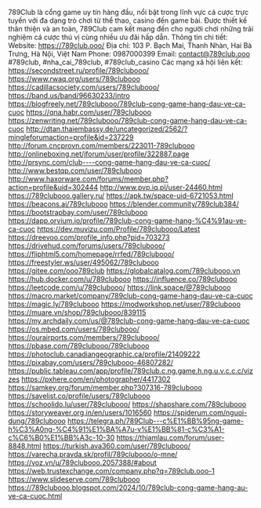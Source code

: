 789Club là  cổng game uy tín hàng đầu, nổi bật trong lĩnh vực cá cược trực tuyến với đa dạng trò chơi từ thể thao, casino đến game bài. Được thiết kế thân thiện và an toàn, 789Club cam kết mang đến cho người chơi những trải nghiệm cá cược thú vị cùng nhiều ưu đãi hấp dẫn.
Thông tin chi tiết:
Website: https://789club.ooo/
Địa chỉ: 103 P. Bạch Mai, Thanh Nhàn, Hai Bà Trưng, Hà Nội, Việt Nam
Phone: 0987000399
Email: contact@789club.ooo
#789club, #nha_cai_789club, #789club_casino
Các mạng xã hội liên kết:
https://secondstreet.ru/profile/789clubooo/
https://www.rwaq.org/users/789clubooo
https://cadillacsociety.com/users/789clubooo/
https://band.us/band/96630233/intro
https://blogfreely.net/789clubooo/789club-cong-game-hang-dau-ve-ca-cuoc
https://qna.habr.com/user/789clubooo
https://zenwriting.net/789clubooo/789club-cong-game-hang-dau-ve-ca-cuoc
http://dtan.thaiembassy.de/uncategorized/2562/?mingleforumaction=profile&id=237229
http://forum.cncprovn.com/members/223011-789clubooo
http://onlineboxing.net/jforum/user/profile/322887.page
http://prsync.com/club----cong-game-hang-dau-ve-ca-cuoc/
http://www.bestqp.com/user/789clubooo
http://www.haxorware.com/forums/member.php?action=profile&uid=302444
http://www.pvp.iq.pl/user-24460.html
https://789clubooo.gallery.ru/
https://apk.tw/space-uid-6721053.html
https://beacons.ai/789clubooo
https://blender.community/789club384/
https://bootstrapbay.com/user/789clubooo
https://dapp.orvium.io/profile/789club-cong-game-hang-%C4%91au-ve-ca-cuoc
https://dev.muvizu.com/Profile/789clubooo/Latest
https://dreevoo.com/profile_info.php?pid=703273
https://drivehud.com/forums/users/789clubooo/
https://fliphtml5.com/homepage/rrfed/789clubooo/
https://freestyler.ws/user/495062/789clubooo
https://gitee.com/ooo789club
https://globalcatalog.com/789clubooo.vn
https://hub.docker.com/u/789clubooo
https://influence.co/789clubooo
https://leetcode.com/u/789clubooo/
https://link.space/@789clubooo
https://macro.market/company/789club-cong-game-hang-dau-ve-ca-cuoc
https://magic.ly/789clubooo
https://modworkshop.net/user/789clubooo
https://muare.vn/shop/789clubooo/839115
https://my.archdaily.com/us/@789club-cong-game-hang-dau-ve-ca-cuoc
https://os.mbed.com/users/789clubooo/
https://ourairports.com/members/789clubooo/
https://pbase.com/789clubooo/789clubooo
https://photoclub.canadiangeographic.ca/profile/21409222
https://pixabay.com/users/789clubooo-46807282/
https://public.tableau.com/app/profile/789club.c.ng.game.h.ng.u.v.c.c.c/vizzes
https://pxhere.com/en/photographer/4417302
https://samkey.org/forum/member.php?307316-789clubooo
https://savelist.co/profile/users/789clubooo
https://schoolido.lu/user/789clubooo/
https://shapshare.com/789clubooo
https://storyweaver.org.in/en/users/1016560
https://spiderum.com/nguoi-dung/789clubooo
https://telegra.ph/789Club---c%E1%BB%95ng-game-h%C3%A0ng-%C4%91%E1%BA%A7u-v%E1%BB%81-c%C3%A1-c%C6%B0%E1%BB%A3c-10-30
https://thiamlau.com/forum/user-8848.html
https://turkish.ava360.com/user/789clubooo/
https://varecha.pravda.sk/profil/789clubooo/o-mne/
https://voz.vn/u/789clubooo.2057388/#about
https://web.trustexchange.com/company.php?q=789club.ooo-1
https://www.slideserve.com/789clubooo
https://789clubooo.blogspot.com/2024/10/789club-cong-game-hang-au-ve-ca-cuoc.html

